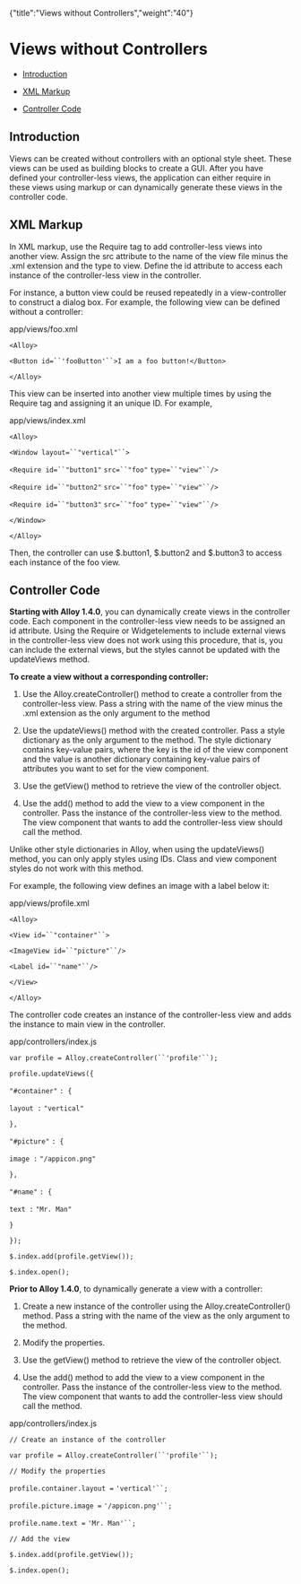 {"title":"Views without Controllers","weight":"40"} 

# Views without Controllers

*   [Introduction](#Introduction)
    
*   [XML Markup](#XMLMarkup)
    
*   [Controller Code](#ControllerCode)
    

## Introduction

Views can be created without controllers with an optional style sheet. These views can be used as building blocks to create a GUI. After you have defined your controller-less views, the application can either require in these views using markup or can dynamically generate these views in the controller code.

## XML Markup

In XML markup, use the Require tag to add controller-less views into another view. Assign the src attribute to the name of the view file minus the .xml extension and the type to view. Define the id attribute to access each instance of the controller-less view in the controller.

For instance, a button view could be reused repeatedly in a view-controller to construct a dialog box. For example, the following view can be defined without a controller:

app/views/foo.xml

`<Alloy>`

`<Button id=``'fooButton'``>I am a foo button!</Button>`

`</Alloy>`

This view can be inserted into another view multiple times by using the Require tag and assigning it an unique ID. For example,

app/views/index.xml

`<Alloy>`

`<Window layout=``"vertical"``>`

`<Require id=``"button1"` `src=``"foo"` `type=``"view"``/>`

`<Require id=``"button2"` `src=``"foo"` `type=``"view"``/>`

`<Require id=``"button3"` `src=``"foo"` `type=``"view"``/>`

`</Window>`

`</Alloy>`

Then, the controller can use $.button1, $.button2 and $.button3 to access each instance of the foo view.

## Controller Code

**Starting with Alloy 1.4.0**, you can dynamically create views in the controller code. Each component in the controller-less view needs to be assigned an id attribute. Using the Require or Widgetelements to include external views in the controller-less view does not work using this procedure, that is, you can include the external views, but the styles cannot be updated with the updateViews method.

**To create a view without a corresponding controller:**

1.  Use the Alloy.createController() method to create a controller from the controller-less view. Pass a string with the name of the view minus the .xml extension as the only argument to the method
    
2.  Use the updateViews() method with the created controller. Pass a style dictionary as the only argument to the method. The style dictionary contains key-value pairs, where the key is the id of the view component and the value is another dictionary containing key-value pairs of attributes you want to set for the view component.
    
3.  Use the getView() method to retrieve the view of the controller object.
    
4.  Use the add() method to add the view to a view component in the controller. Pass the instance of the controller-less view to the method. The view component that wants to add the controller-less view should call the method.
    

Unlike other style dictionaries in Alloy, when using the updateViews() method, you can only apply styles using IDs. Class and view component styles do not work with this method.

For example, the following view defines an image with a label below it:

app/views/profile.xml

`<Alloy>`

`<View id=``"container"``>`

`<ImageView id=``"picture"``/>`

`<Label id=``"name"``/>`

`</View>`

`</Alloy>`

The controller code creates an instance of the controller-less view and adds the instance to main view in the controller.

app/controllers/index.js

`var profile = Alloy.createController(``'profile'``);`

`profile.updateViews({`

`"#container"` `: {`

`layout :` `"vertical"`

`},`

`"#picture"` `: {`

`image :` `"/appicon.png"`

`},`

`"#name"` `: {`

`text :` `"Mr. Man"`

`}`

`});`

`$.index.add(profile.getView());`

`$.index.open();`

**Prior to Alloy 1.4.0**, to dynamically generate a view with a controller:

1.  Create a new instance of the controller using the Alloy.createController() method. Pass a string with the name of the view as the only argument to the method.
    
2.  Modify the properties.
    
3.  Use the getView() method to retrieve the view of the controller object.
    
4.  Use the add() method to add the view to a view component in the controller. Pass the instance of the controller-less view to the method. The view component that wants to add the controller-less view should call the method.
    

app/controllers/index.js

`// Create an instance of the controller`

`var profile = Alloy.createController(``'profile'``);`

`// Modify the properties`

`profile.container.layout =` `'vertical'``;`

`profile.picture.image =` `'/appicon.png'``;`

`profile.name.text =` `'Mr. Man'``;`

`// Add the view`

`$.index.add(profile.getView());`

`$.index.open();`
